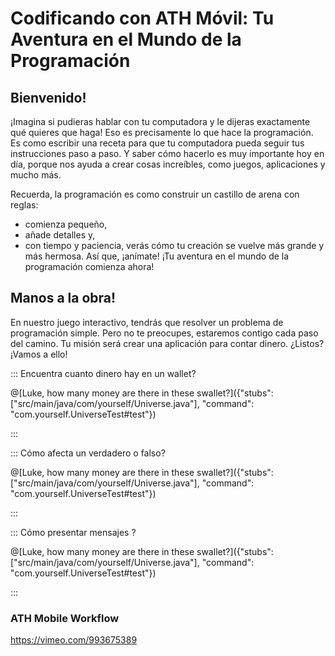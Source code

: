 
# Codificando con ATH Móvil: Tu Aventura en el Mundo de la Programación

## Bienvenido! 
¡Imagina si pudieras hablar con tu computadora y le dijeras exactamente qué quieres que haga! Eso es precisamente lo que hace la programación. 
Es como escribir una receta para que tu computadora pueda seguir tus instrucciones paso a paso. 
Y saber cómo hacerlo es muy importante hoy en día, porque nos ayuda a crear cosas increíbles, como juegos, aplicaciones y mucho más.

Recuerda, la programación es como construir un castillo de arena con reglas: 
- comienza pequeño, 
- añade detalles y, 
- con tiempo y paciencia, verás cómo tu creación se vuelve más grande y más hermosa. 
Así que, ¡anímate! ¡Tu aventura en el mundo de la programación comienza ahora!

## Manos a la obra!

En nuestro juego interactivo, tendrás que resolver un problema de programación simple. Pero no te preocupes, estaremos contigo cada paso del camino. Tu misión será crear una aplicación para contar dinero. ¿Listos? ¡Vamos a ello!

::: Encuentra cuanto dinero hay en un wallet?

@[Luke, how many money are there in these swallet?]({"stubs": ["src/main/java/com/yourself/Universe.java"], "command": "com.yourself.UniverseTest#test"})


:::

::: Cómo afecta un verdadero o falso?

@[Luke, how many money are there in these swallet?]({"stubs": ["src/main/java/com/yourself/Universe.java"], "command": "com.yourself.UniverseTest#test"})


:::

::: Cómo presentar mensajes ?

@[Luke, how many money are there in these swallet?]({"stubs": ["src/main/java/com/yourself/Universe.java"], "command": "com.yourself.UniverseTest#test"})


:::


### ATH Mobile Workflow
https://vimeo.com/993675389
